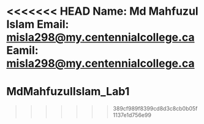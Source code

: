 <<<<<<< HEAD
Name: Md Mahfuzul Islam
Email: misla298@my.centennialcollege.ca
Eamil: misla298@my.centennialcollege.ca
=======
# MdMahfuzulIslam_Lab1
>>>>>>> 389cf989f8399cd8d3c8cb0b05f1137e1d756e99

